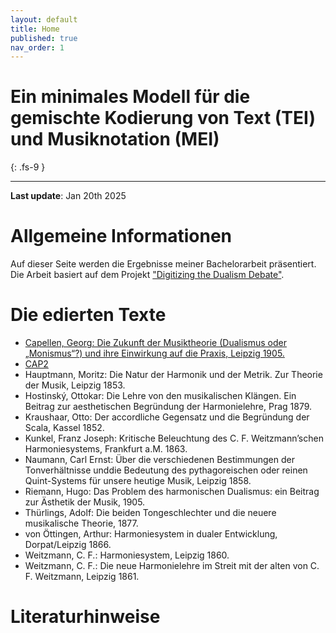 ```yaml
---
layout: default
title: Home
published: true
nav_order: 1
---
```


# Ein minimales Modell für die gemischte Kodierung von Text (TEI) und Musiknotation (MEI)
{: .fs-9 }

---
**Last update**: Jan 20th 2025


# Allgemeine Informationen
Auf dieser Seite werden die Ergebnisse meiner Bachelorarbeit präsentiert. Die Arbeit basiert auf dem Projekt ["Digitizing the Dualism Debate"](https://dcmlab.github.io/ddd/). 


# Die edierten Texte
- [Capellen, Georg: Die Zukunft der Musiktheorie (Dualismus oder „Monismus“?) und ihre Einwirkung auf die Praxis, Leipzig 1905.](https://felicitasstickler.github.io/data/CAP1905/index.html)
- [CAP2](https://felicitasstickler.github.io/ba-thesis/texts/CAP1905/index.html)
- Hauptmann, Moritz: Die Natur der Harmonik und der Metrik. Zur Theorie der Musik, Leipzig 1853.
- Hostinský, Ottokar: Die Lehre von den musikalischen Klängen. Ein Beitrag zur aesthetischen Begründung der Harmonielehre, Prag 1879.
- Kraushaar, Otto: Der accordliche Gegensatz und die Begründung der Scala, Kassel 1852.
- Kunkel, Franz Joseph: Kritische Beleuchtung des C. F. Weitzmann’schen Harmoniesystems, Frankfurt a.M. 1863.
- Naumann, Carl Ernst: Über die verschiedenen Bestimmungen der Tonverhältnisse unddie Bedeutung des pythagoreischen oder reinen Quint-Systems für unsere heutige Musik, Leipzig 1858.
- Riemann, Hugo: Das Problem des harmonischen Dualismus: ein Beitrag zur Ästhetik der Musik, 1905.
- Thürlings, Adolf: Die beiden Tongeschlechter und die neuere musikalische Theorie, 1877.
- von Öttingen, Arthur: Harmoniesystem in dualer Entwicklung, Dorpat/Leipzig 1866.
- Weitzmann, C. F.: Harmoniesystem, Leipzig 1860.
- Weitzmann, C. F.: Die neue Harmonielehre im Streit mit der alten von C. F. Weitzmann, Leipzig 1861.

# Literaturhinweise


